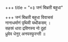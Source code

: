 +++
title = "०३ जनं बिभ्रती बहुधा"

+++
जनं बिभ्रती बहुधा विवाचसं  
नानाधर्माणं पृथिवी यथौकसम् ।  
सहस्रं धारा द्रविणस्य नो दुहां  
ध्रुवेव धेनुर् अनपस्फुरन्ती ॥
